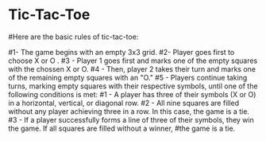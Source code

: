 # Tic-Tac-Toe

#Here are the basic rules of tic-tac-toe:

#1- The game begins with an empty 3x3 grid.
#2- Player  goes first to choose   X or O .
#3 - Player 1 goes first and marks one of the empty squares with the chossen X or O.
#4 - Then, player 2 takes their turn and marks one of the remaining empty squares with an "O."
#5 - Players continue taking turns, marking empty squares with their respective symbols, until one of the following conditions is met:
   #1 - A player has three of their symbols (X or O) in a horizontal, vertical, or diagonal row.
   #2 - All nine squares are filled without any player achieving three in a row. In this case, the game is a tie.
   #3 - If a player successfully forms a line of three of their symbols, they win the game. If all squares are filled without a winner,
       #the game is a tie.
